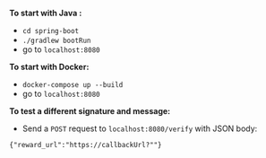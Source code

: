 **To start with Java :**

- `cd spring-boot`
- `./gradlew bootRun`
- go to `localhost:8080`

**To start with Docker:**

- `docker-compose up --build`
- go to `localhost:8080`

**To test a different signature and message:**

- Send a `POST` request to `localhost:8080/verify` with JSON body:
 ```
 {"reward_url":"https://callbackUrl?""}
```
